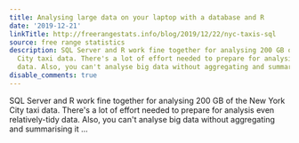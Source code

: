 ```yaml
---
title: Analysing large data on your laptop with a database and R
date: '2019-12-21'
linkTitle: http://freerangestats.info/blog/2019/12/22/nyc-taxis-sql
source: free range statistics
description: SQL Server and R work fine together for analysing 200 GB of the New York
  City taxi data. There's a lot of effort needed to prepare for analysis even relatively-tidy
  data. Also, you can't analyse big data without aggregating and summarising it ...
disable_comments: true
---
```

SQL Server and R work fine together for analysing 200 GB of the New York City taxi data. There's a lot of effort needed to prepare for analysis even relatively-tidy data. Also, you can't analyse big data without aggregating and summarising it ...